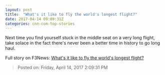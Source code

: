 ```yaml
---
layout: post
title:  "What's it like to fly the world's longest flight?"
date: 2017-04-14 09:09:31Z
categories: cnn-com-top-stories
---
```


Next time you find yourself stuck in the middle seat on a very long flight, take solace in the fact there's never been a better time in history to go long haul.


Full story on F3News: [What's it like to fly the world's longest flight?](http://www.f3nws.com/n/yWQhMF)

> Posted on: Friday, April 14, 2017 2:09:31 PM
